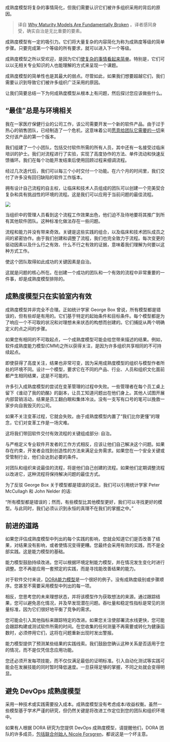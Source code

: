 <!-- 
# 为何成熟度模型从根本上有问题
https://cdn.thenewstack.io/media/2023/11/c027a493-parachutists-1024x702.jpg
 -->

成熟度模型将复杂的事情简化，但我们需要认识它们被许多组织采用的背后的原因。

> 译自 [Why Maturity Models Are Fundamentally Broken](https://thenewstack.io/why-maturity-models-are-fundamentally-broken/) 。译者感同身受，确实自治是无比重要的要素。

成熟度模型有一定的吸引力。它们将大量复杂的内容简化为称为成熟度等级的简单步骤。只要完成第一个等级的所有要求，就可以进入下一个等级。

成熟度模型之所以受欢迎，是因为它们[使复杂的事情看起来简单](https://thenewstack.io/despite-the-hype-engineers-not-impressed-with-dora-metrics/)。特别是，它们可以以无相关专业知识的人也能理解的方式来呈现一个课题。

成熟度模型的简单性也是其最大的弱点。尽管如此，如果我们想要超越它们，我们需要认识到导致它们被许多组织广泛采用的原因。

让我们简要总结一下为何成熟度模型从根本上有问题，然后探讨您应该做些什么。

## “最佳”总是与环境相关

我在一家医疗保健行业的公司工作，该公司需要开发一个新的软件产品。由于过于热心的销售团队，已经制造了一个危机，这意味着公司[愿意给团队它需要的一切](https://thenewstack.io/software-delivery-enablement-not-developer-productivity/)来交付该产品的第一个版本。

我们组建了一个小团队，包括交付软件所需的所有人员，其中还有一名接受过临床培训的护士。我们对流程进行了实验，实现了高度协作的方法、单件流动和快速反馈循环。我们在每个功能开发结束后使用回顾过程来细调流程。

经过几次迭代后，我们可以每三个小时交付一个功能。在六个月的时间里，我们交付了许多没有回归缺陷的软件工作版本。

拥有设计自己流程的自主权，让临床和技术人员组成的团队可以创建一个完美契合复杂和具有挑战性的环境的流程。这是我们可以应用于当前问题的最佳流程。

![](https://cdn.thenewstack.io/media/2023/11/b5941776-screenshot-2023-11-01-at-3.04.47-pm.png)

当组织中的管理人员看到这个流程工作效果出色，他们迫不及待地要将其推广到所有其他软件团队。这种标准化做法存在一些问题。

流程和能力并没有带来奇效。关键是这些实践的组合，以及临床和技术团队成员之间的紧密协作。由于我们创建和调整了流程，我们也完全致力于流程。每次变更的驱动因素以及什么行之有效、什么不行之有效的证据，意味着我们理解为何要以这种方式工作。

使这个团队取得如此成功的关键因素是自治。

这就是问题的核心所在。在创建一个成功的团队和一个有效的流程中非常重要的一件事，却是成熟度模型排除的。

## 成熟度模型只在实验室内有效

成熟度模型并非完全不合理。正如统计学家 George Box 曾说，所有模型都是错误的，但有些却是有用的。它们基于特定的起始条件和目标条件。每个模型都是为了响应一个不可取的状况和对理想未来状态的构想而创建的。它们捕捉从两个明确定义的点之间的步骤。

如果您有相同的不可取起点，一个成熟度模型可能会给您带来描述的结果。例如，软件成熟度能力模型(CMM)之所以获得关注，是因为许多组织共享相同的不可持续起点。

即使获得了高度关注，结果也非常可变，因为采用成熟度模型的组织与模型作者所处的环境不同。设计一个模型，要求它在不同的产品、行业、人员和组织文化面前都产生相同结果，这是不可能的。

许多引入成熟度模型的尝试在变革管理的过程中失败。一些管理者在每个员工桌上留下《谁动了我的奶酪》的副本，让员工知道问题出在他们身上。其他人试图开展内部营销活动，结果是员工翻白眼和集体冷淡。没有一支写有口号的笔可以挽救一家步向自我毁灭的公司。

如果不关注变革过程，它就会失败。由于成熟度模型内置了“我们比你更懂”的理念，它们对变革工作是一场灾难。

这将我们带回软件交付有效流程的关键组成部分: 自治。

与严格定义专业软件开发者的工作方式相反，应该让他们自己解决这个问题。如果存在约束，开发者会找到创造性的方法来满足业务需求。如果您在一个安全关键或受管制行业，他们会达到必要的条件。

对团队和组织来说最佳的流程，将是他们自己创建的流程。如果他们定期调整流程以改进它，这种流程将保持解决问题的最佳方式。

为了反驳 George Box 关于模型都是错误的说法，我们可以引用统计学家 Peter McCullagh 和 John Nelder 的话:

“所有模型都是错误的；然而，有些模型比其他模型更好，我们可以寻找更好的模型。与此同时，我们必须认识到永恒的真理不在我们的掌握之中。”

## 前进的道路

如果您评估成熟度模型中列出的每个实践的影响，您就会知道它们是否改善了结果，对结果没有影响，或者使情况变得更糟。您最终会采用有效的实践，而不是全部实践。这是能力模型的基础。

能力模型鼓励持续改进。您可以根据环境定制能力模型，并在情况发生变化时进行调整。您不再是应用一套预定的实践，而是寻找能改善结果的能力。

对于软件交付来说，[DORA能力模型](https://dora.dev/research/)是一个很好的例子。没有成熟度级别或步骤顺序。您甚至不需要采用模型中列出的每一项。

相反，您思考您的未来理想状态，并将该模型作为获取想法的来源。通过跟踪结果，您可以避免恶化情况，并及早发现潜在问题。吞吐量和稳定性指标是常见的测量标准，因为它们很好地平衡了竞争的需求。

您可能会引入其他指标来跟踪特定的改进。如果您关注使部署流水线更快，您可能会跟踪构建或测试软件所需的时间。在您收集的任何测量不再需要或转化为健康函数时，必须停用它们，这将在问题重新出现时发出警报。

能力模型提供了预测某些结果的实践线索。我们鼓励您确认这种关系是否适用于您的情况，而不是仅凭信念应用功能。

您还必须开发每项技能，而不仅仅满足最低的证明标准。引入自动化测试等实践可能会在发展技能的同时暂时降低速度。一旦获得足够的掌握，不同之处就会变得明显。

## 避免 DevOps 成熟度模型

采用一种技术或实践需要投入成本。成熟度模型没有考虑成本/收益权衡。虽然一些模型基于学术严谨的研究，但仍然关键是将改进工作定位到您的团队和组织环境中。

如果有人根据 DORA 研究为您提供 DevOps 成熟度模型，请提醒他们，DORA 团队的许多成员，[包括联合创始人 Nicole Forsgren](https://www.youtube.com/watch?v=n2ppyuTJiPM)，都说这是一个坏主意。
